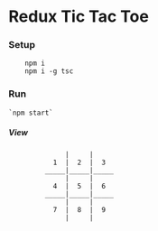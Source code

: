 # Redux Tic Tac Toe

### Setup

```
    npm i
    npm i -g tsc
```

### Run

    `npm start`

##### View

                  |     |
               1  |  2  |  3
             _____|_____|_____
                  |     |
               4  |  5  |  6
             _____|_____|_____
                  |     |
               7  |  8  |  9
                  |     |
